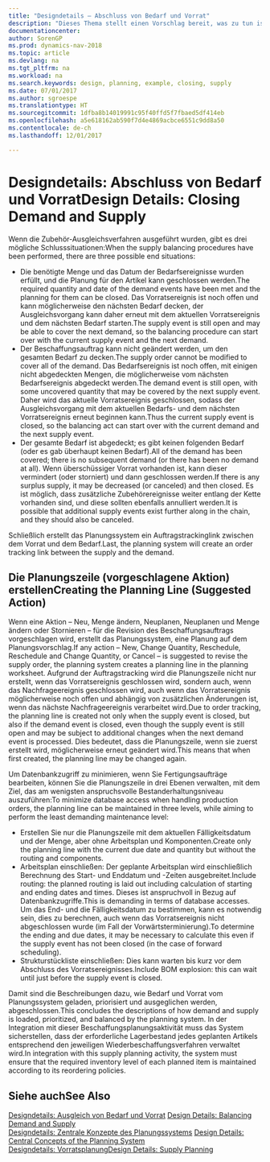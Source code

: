```yaml
---
title: "Designdetails – Abschluss von Bedarf und Vorrat"
description: "Dieses Thema stellt einen Vorschlag bereit, was zu tun ist, nachdem Sie das Zubehör-Ausgleichsverfahren ausgeführt haben."
documentationcenter: 
author: SorenGP
ms.prod: dynamics-nav-2018
ms.topic: article
ms.devlang: na
ms.tgt_pltfrm: na
ms.workload: na
ms.search.keywords: design, planning, example, closing, supply
ms.date: 07/01/2017
ms.author: sgroespe
ms.translationtype: HT
ms.sourcegitcommit: 1dfba8b14019991c95f40ffd5f7fbaed5df414eb
ms.openlocfilehash: a5e618162ab590f7d4e4869acbce6551c9dd8a50
ms.contentlocale: de-ch
ms.lasthandoff: 12/01/2017

---
```

# <a name="design-details-closing-demand-and-supply"></a><span data-ttu-id="d4b41-103">Designdetails: Abschluss von Bedarf und Vorrat</span><span class="sxs-lookup"><span data-stu-id="d4b41-103">Design Details: Closing Demand and Supply</span></span>
<span data-ttu-id="d4b41-104">Wenn die Zubehör-Ausgleichsverfahren ausgeführt wurden, gibt es drei mögliche Schlusssituationen:</span><span class="sxs-lookup"><span data-stu-id="d4b41-104">When the supply balancing procedures have been performed, there are three possible end situations:</span></span>  
  
* <span data-ttu-id="d4b41-105">Die benötigte Menge und das Datum der Bedarfsereignisse wurden erfüllt, und die Planung für den Artikel kann geschlossen werden.</span><span class="sxs-lookup"><span data-stu-id="d4b41-105">The required quantity and date of the demand events have been met and the planning for them can be closed.</span></span> <span data-ttu-id="d4b41-106">Das Vorratsereignis ist noch offen und kann möglicherweise den nächsten Bedarf decken, der Ausgleichsvorgang kann daher erneut mit dem aktuellen Vorratsereignis und dem nächsten Bedarf starten.</span><span class="sxs-lookup"><span data-stu-id="d4b41-106">The supply event is still open and may be able to cover the next demand, so the balancing procedure can start over with the current supply event and the next demand.</span></span>  
* <span data-ttu-id="d4b41-107">Der Beschaffungsauftrag kann nicht geändert werden, um den gesamten Bedarf zu decken.</span><span class="sxs-lookup"><span data-stu-id="d4b41-107">The supply order cannot be modified to cover all of the demand.</span></span> <span data-ttu-id="d4b41-108">Das Bedarfsereignis ist noch offen, mit einigen nicht abgedeckten Mengen, die möglicherweise vom nächsten Bedarfsereignis abgedeckt werden.</span><span class="sxs-lookup"><span data-stu-id="d4b41-108">The demand event is still open, with some uncovered quantity that may be covered by the next supply event.</span></span> <span data-ttu-id="d4b41-109">Daher wird das aktuelle Vorratsereignis geschlossen, sodass der Ausgleichsvorgang mit dem aktuellen Bedarfs- und dem nächsten Vorratsereignis erneut beginnen kann.</span><span class="sxs-lookup"><span data-stu-id="d4b41-109">Thus the current supply event is closed, so the balancing act can start over with the current demand and the next supply event.</span></span>  
* <span data-ttu-id="d4b41-110">Der gesamte Bedarf ist abgedeckt; es gibt keinen folgenden Bedarf (oder es gab überhaupt keinen Bedarf).</span><span class="sxs-lookup"><span data-stu-id="d4b41-110">All of the demand has been covered; there is no subsequent demand (or there has been no demand at all).</span></span> <span data-ttu-id="d4b41-111">Wenn überschüssiger Vorrat vorhanden ist, kann dieser vermindert (oder storniert) und dann geschlossen werden.</span><span class="sxs-lookup"><span data-stu-id="d4b41-111">If there is any surplus supply, it may be decreased (or canceled) and then closed.</span></span> <span data-ttu-id="d4b41-112">Es ist möglich, dass zusätzliche Zubehörereignisse weiter entlang der Kette vorhanden sind, und diese sollten ebenfalls annulliert werden.</span><span class="sxs-lookup"><span data-stu-id="d4b41-112">It is possible that additional supply events exist further along in the chain, and they should also be canceled.</span></span>  
  
<span data-ttu-id="d4b41-113">Schließlich erstellt das Planungssystem ein Auftragstrackinglink zwischen dem Vorrat und dem Bedarf.</span><span class="sxs-lookup"><span data-stu-id="d4b41-113">Last, the planning system will create an order tracking link between the supply and the demand.</span></span>  
  
## <a name="creating-the-planning-line-suggested-action"></a><span data-ttu-id="d4b41-114">Die Planungszeile (vorgeschlagene Aktion) erstellen</span><span class="sxs-lookup"><span data-stu-id="d4b41-114">Creating the Planning Line (Suggested Action)</span></span>  
<span data-ttu-id="d4b41-115">Wenn eine Aktion – Neu, Menge ändern, Neuplanen, Neuplanen und Menge ändern oder Stornieren – für die Revision des Beschaffungsauftrags vorgeschlagen wird, erstellt das Planungssystem, eine Planung auf dem Planungsvorschlag.</span><span class="sxs-lookup"><span data-stu-id="d4b41-115">If any action – New, Change Quantity, Reschedule, Reschedule and Change Quantity, or Cancel – is suggested to revise the supply order, the planning system creates a planning line in the planning worksheet.</span></span> <span data-ttu-id="d4b41-116">Aufgrund der Auftragstracking wird die Planungszeile nicht nur erstellt, wenn das Vorratsereignis geschlossen wird, sondern auch, wenn das Nachfrageereignis geschlossen wird, auch wenn das Vorratsereignis möglicherweise noch offen und abhängig von zusätzlichen Änderungen ist, wenn das nächste Nachfrageereignis verarbeitet wird.</span><span class="sxs-lookup"><span data-stu-id="d4b41-116">Due to order tracking, the planning line is created not only when the supply event is closed, but also if the demand event is closed, even though the supply event is still open and may be subject to additional changes when the next demand event is processed.</span></span> <span data-ttu-id="d4b41-117">Dies bedeutet, dass die Planungszeile, wenn sie zuerst erstellt wird, möglicherweise erneut geändert wird.</span><span class="sxs-lookup"><span data-stu-id="d4b41-117">This means that when first created, the planning line may be changed again.</span></span>  
  
<span data-ttu-id="d4b41-118">Um Datenbankzugriff zu minimieren, wenn Sie Fertigungsaufträge bearbeiten, können Sie die Planungszeile in drei Ebenen verwalten, mit dem Ziel, das am wenigsten anspruchsvolle Bestanderhaltungsniveau auszuführen:</span><span class="sxs-lookup"><span data-stu-id="d4b41-118">To minimize database access when handling production orders, the planning line can be maintained in three levels, while aiming to perform the least demanding maintenance level:</span></span>  
  
* <span data-ttu-id="d4b41-119">Erstellen Sie nur die Planungszeile mit dem aktuellen Fälligkeitsdatum und der Menge, aber ohne Arbeitsplan und Komponenten.</span><span class="sxs-lookup"><span data-stu-id="d4b41-119">Create only the planning line with the current due date and quantity but without the routing and components.</span></span>  
* <span data-ttu-id="d4b41-120">Arbeitsplan einschließen: Der geplante Arbeitsplan wird einschließlich Berechnung des Start- und Enddatum und -Zeiten ausgebreitet.</span><span class="sxs-lookup"><span data-stu-id="d4b41-120">Include routing: the planned routing is laid out including calculation of starting and ending dates and times.</span></span> <span data-ttu-id="d4b41-121">Dieses ist anspruchvoll in Bezug auf Datenbankzugriffe.</span><span class="sxs-lookup"><span data-stu-id="d4b41-121">This is demanding in terms of database accesses.</span></span> <span data-ttu-id="d4b41-122">Um das End- und die Fälligkeitsdatum zu bestimmen, kann es notwendig sein, dies zu berechnen, auch wenn das Vorratsereignis nicht abgeschlossen wurde (im Fall der Vorwärtsterminierung).</span><span class="sxs-lookup"><span data-stu-id="d4b41-122">To determine the ending and due dates, it may be necessary to calculate this even if the supply event has not been closed (in the case of forward scheduling).</span></span>  
* <span data-ttu-id="d4b41-123">Strukturstückliste einschließen: Dies kann warten bis kurz vor dem Abschluss des Vorratsereignisses.</span><span class="sxs-lookup"><span data-stu-id="d4b41-123">Include BOM explosion: this can wait until just before the supply event is closed.</span></span>  
  
<span data-ttu-id="d4b41-124">Damit sind die Beschreibungen dazu, wie Bedarf und Vorrat vom Planungssystem geladen, priorisiert und ausgeglichen werden, abgeschlossen.</span><span class="sxs-lookup"><span data-stu-id="d4b41-124">This concludes the descriptions of how demand and supply is loaded, prioritized, and balanced by the planning system.</span></span> <span data-ttu-id="d4b41-125">In der Integration mit dieser Beschaffungsplanungsaktivität muss das System sicherstellen, dass der erforderliche Lagerbestand jedes geplanten Artikels entsprechend den jeweiligen Wiederbeschaffungsverfahren verwaltet wird.</span><span class="sxs-lookup"><span data-stu-id="d4b41-125">In integration with this supply planning activity, the system must ensure that the required inventory level of each planned item is maintained according to its reordering policies.</span></span>  
  
## <a name="see-also"></a><span data-ttu-id="d4b41-126">Siehe auch</span><span class="sxs-lookup"><span data-stu-id="d4b41-126">See Also</span></span>  
<span data-ttu-id="d4b41-127">[Designdetails: Ausgleich von Bedarf und Vorrat](design-details-balancing-demand-and-supply.md) </span><span class="sxs-lookup"><span data-stu-id="d4b41-127">[Design Details: Balancing Demand and Supply](design-details-balancing-demand-and-supply.md) </span></span>  
<span data-ttu-id="d4b41-128">[Designdetails: Zentrale Konzepte des Planungssystems](design-details-central-concepts-of-the-planning-system.md) </span><span class="sxs-lookup"><span data-stu-id="d4b41-128">[Design Details: Central Concepts of the Planning System](design-details-central-concepts-of-the-planning-system.md) </span></span>  
[<span data-ttu-id="d4b41-129">Designdetails: Vorratsplanung</span><span class="sxs-lookup"><span data-stu-id="d4b41-129">Design Details: Supply Planning</span></span>](design-details-supply-planning.md)
